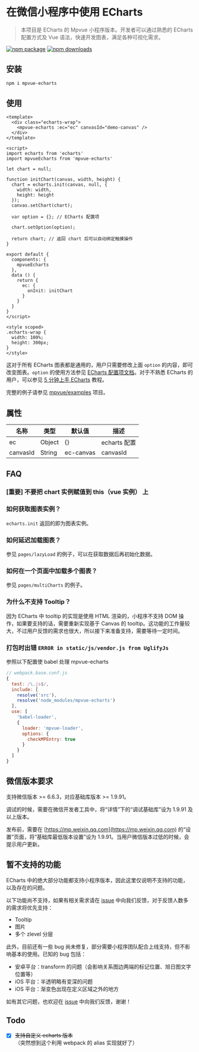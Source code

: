 # 在微信小程序中使用 ECharts

> 本项目是 ECharts 的 Mpvue 小程序版本。开发者可以通过熟悉的 ECharts 配置方式及 Vue 语法，快速开发图表，满足各种可视化需求。

[![npm package](https://img.shields.io/npm/v/mpvue-echarts.svg)](https://npmjs.org/package/mpvue-echarts)
[![npm downloads](https://img.shields.io/npm/dm/mpvue-echarts.svg)](https://npmjs.org/package/mpvue-echarts)


## 安装

``` bash
npm i mpvue-echarts
```


## 使用
``` vue
<template>
  <div class="echarts-wrap">
    <mpvue-echarts :ec="ec" canvasId="demo-canvas" />
  </div>
</template>

<script>
import echarts from 'echarts'
import mpvueEcharts from 'mpvue-echarts'

let chart = null;

function initChart(canvas, width, height) {
  chart = echarts.init(canvas, null, {
    width: width,
    height: height
  });
  canvas.setChart(chart);

  var option = {}; // ECharts 配置项

  chart.setOption(option);

  return chart; // 返回 chart 后可以自动绑定触摸操作
}

export default {
  components: {
    mpvueEcharts
  },
  data () {
    return {
      ec: {
        onInit: initChart
      }
    }
  }
}
</script>

<style scoped>
.echarts-wrap {
  width: 100%;
  height: 300px;
}
</style>

```

这对于所有 ECharts 图表都是通用的，用户只需要修改上面 `option` 的内容，即可改变图表。`option` 的使用方法参见 [ECharts 配置项文档](http://echarts.baidu.com/option.html)。对于不熟悉 ECharts 的用户，可以参见 [5 分钟上手 ECharts](http://echarts.baidu.com/tutorial.html#5%20%E5%88%86%E9%92%9F%E4%B8%8A%E6%89%8B%20ECharts) 教程。

完整的例子请参见 [mpvue/examples](https://github.com/mpvue/examples/tree/master/mpvue-echarts) 项目。


## 属性

| 名称        | 类型           | 默认值         | 描述           |
| ------------|--------------- | ------------- | ------------- |
| ec          | Object         | {}            | echarts 配置  |
| canvasId    | String         | ec-canvas     | canvasId      |


## FAQ

### [重要] 不要把 chart 实例赋值到 this（vue 实例） 上

### 如何获取图表实例？

`echarts.init` 返回的即为图表实例。

### 如何延迟加载图表？

参见 `pages/lazyLoad` 的例子，可以在获取数据后再初始化数据。 

### 如何在一个页面中加载多个图表？

参见 `pages/multiCharts` 的例子。

### 为什么不支持 Tooltip？

因为 ECharts 中 tooltip 的实现是使用 HTML 渲染的，小程序不支持 DOM 操作，如果要支持的话，需要重新实现基于 Canvas 的 tooltip。这功能的工作量较大，不过用户反馈的需求也很大，所以接下来准备支持，需要等待一定时间。

### 打包时出错 `ERROR in static/js/vendor.js from UglifyJs`

参照以下配置使 babel 处理 mpvue-echarts
``` js
// webpack.base.conf.js
{
  test: /\.js$/,
  include: [
    resolve('src'),
    resolve('node_modules/mpvue-echarts')
  ],
  use: [
    'babel-loader',
    {
      loader: 'mpvue-loader',
      options: {
        checkMPEntry: true
      }
    }
  ]
}
```


## 微信版本要求

支持微信版本 >= 6.6.3，对应基础库版本 >= 1.9.91。

调试的时候，需要在微信开发者工具中，将“详情”下的“调试基础库”设为 1.9.91 及以上版本。

发布前，需要在 [https://mp.weixin.qq.com](https://mp.weixin.qq.com) 的“设置”页面，将“基础库最低版本设置”设为 1.9.91。当用户微信版本过低的时候，会提示用户更新。


## 暂不支持的功能

ECharts 中的绝大部分功能都支持小程序版本，因此这里仅说明不支持的功能，以及存在的问题。

以下功能尚不支持，如果有相关需求请在 [issue](https://github.com/ecomfe/echarts-for-weixin/issues) 中向我们反馈，对于反馈人数多的需求将优先支持：

- Tooltip
- 图片
- 多个 zlevel 分层

此外，目前还有一些 bug 尚未修复，部分需要小程序团队配合上线支持，但不影响基本的使用。已知的 bug 包括：

- 安卓平台：transform 的问题（会影响关系图边两端的标记位置、旭日图文字位置等）
- iOS 平台：半透明略有变深的问题
- iOS 平台：渐变色出现在定义区域之外的地方

如有其它问题，也欢迎在 [issue](https://github.com/ecomfe/echarts-for-weixin/issues) 中向我们反馈，谢谢！


## Todo

- [x]  ~~支持自定义 echarts 版本~~（突然想到这个利用 webpack 的 alias 实现就好了）

